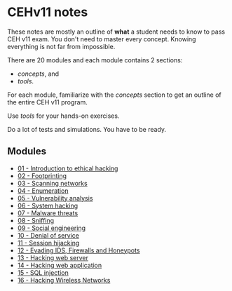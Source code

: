 # CEHv11 notes

These notes are mostly an outline of **what** a student needs to know to pass CEH v11 exam. You don't need to master every concept. Knowing everything is not far from impossible.

There are 20 modules and each module contains 2 sections:

- _concepts_, and
- _tools_.

For each module, familiarize with the _concepts_ section to get an outline of the entire CEH v11 program.

Use _tools_ for your hands-on exercises.

Do a lot of tests and simulations. You have to be ready.

## Modules

- [01 - Introduction to ethical hacking](modules/01.md)
- [02 - Footprinting](modules/02.md)
- [03 - Scanning networks](modules/03.md)
- [04 - Enumeration](modules/04.md)
- [05 - Vulnerability analysis](modules/05.md)
- [06 - System hacking](modules/06.md)
- [07 - Malware threats](modules/07.md)
- [08 - Sniffing](modules/08.md)
- [09 - Social engineering](modules/09.md)
- [10 - Denial of service](modules/10.md)
- [11 - Session hijacking](modules/11.md)
- [12 - Evading IDS, Firewalls and Honeypots](modules/12.md)
- [13 - Hacking web server](modules/13.md)
- [14 - Hacking web application](modules/14.md)
- [15 - SQL injection](modules/15.md)
- [16 - Hacking Wireless Networks](modules/16.md)
